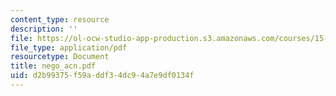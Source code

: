 ```yaml
---
content_type: resource
description: ''
file: https://ol-ocw-studio-app-production.s3.amazonaws.com/courses/15-667-negotiation-and-conflict-management-spring-2001/d2b99375f59addf34dc94a7e9df0134f_nego_acn.pdf
file_type: application/pdf
resourcetype: Document
title: nego_acn.pdf
uid: d2b99375-f59a-ddf3-4dc9-4a7e9df0134f
---
```

